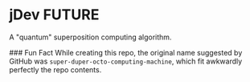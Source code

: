 # jDev FUTURE
A "quantum" superposition computing algorithm.

### Fun Fact
While creating this repo, the original name suggested by GitHub was `super-duper-octo-computing-machine`, which fit awkwardly perfectly the repo contents.

